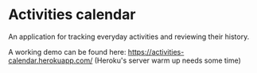 # Activities calendar

An application for tracking everyday activities and reviewing their history.

A working demo can be found here: https://activities-calendar.herokuapp.com/ (Heroku's server warm up needs some time)
